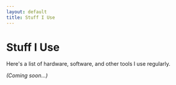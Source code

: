 ```yaml
---
layout: default
title: Stuff I Use
---
```


# Stuff I Use

Here's a list of hardware, software, and other tools I use regularly.

*(Coming soon...)* 